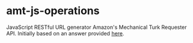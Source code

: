 # amt-js-operations
JavaScript RESTful URL generator Amazon's Mechanical Turk Requester API. Initially based on an answer provided <a href="http://stackoverflow.com/questions/26915864/how-can-i-create-a-signature-for-aws-in-javascript">here</a>.
